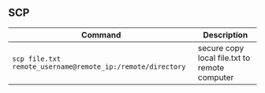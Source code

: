 ## SCP

| Command | Description |
| ------- | ----------- |
| `scp file.txt remote_username@remote_ip:/remote/directory` | secure copy local file.txt to remote computer |
